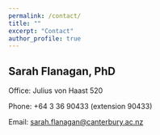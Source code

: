 ```yaml
---
permalink: /contact/
title: ""
excerpt: "Contact"
author_profile: true
---
```


## Sarah Flanagan, PhD

Office: Julius von Haast 520</p>
Phone: +64 3 36 90433 (extension 90433)</p>
Email: sarah.flanagan@canterbury.ac.nz</p>

